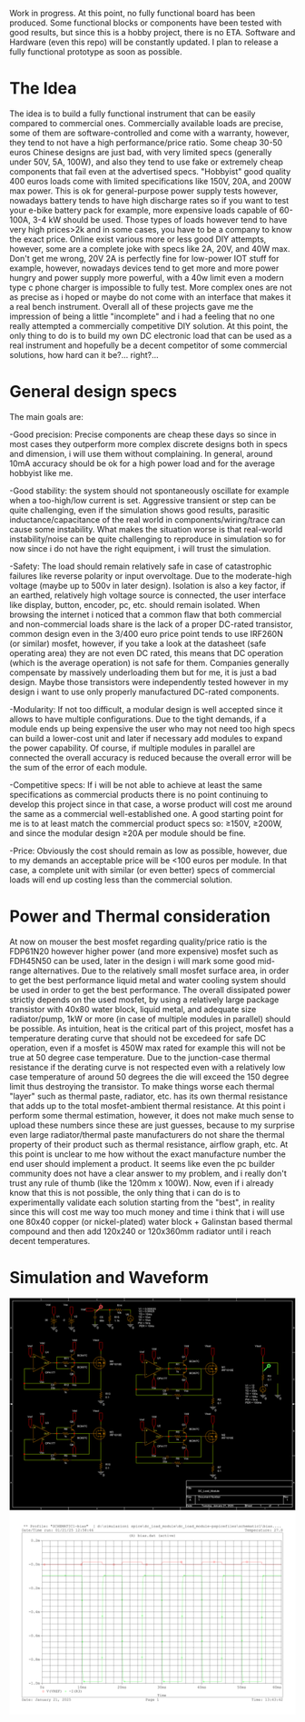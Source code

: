 Work in progress. At this point, no fully functional board has been produced. Some functional blocks or components have been tested with good results, but since this is a hobby project, there is no ETA. Software and Hardware (even this repo) will be constantly updated. I plan to release a fully functional prototype as soon as possible.

# The Idea
The idea is to build a fully functional instrument that can be easily compared to commercial ones. Commercially available loads are precise, some of them are software-controlled and come with a warranty, however, they tend to not have a high performance/price ratio. Some cheap 30-50 euros Chinese designs are just bad, with very limited specs (generally under 50V, 5A, 100W), and also they tend to use fake or extremely cheap components that fail even at the advertised specs. "Hobbyist" good quality  400 euros loads come with limited specifications like 150V, 20A, and 200W max power. This is ok for general-purpose power supply tests however, nowadays battery tends to have high discharge rates so if you want to test your e-bike battery pack for example, more expensive loads capable of 60-100A, 3-4 kW should be used. Those types of loads however tend to have very high prices>2k and in some cases, you have to be a company to know the exact price. Online exist various more or less good DIY attempts, however, some are a complete joke with specs like 2A, 20V, and 40W max. Don't get me wrong, 20V 2A is perfectly fine for low-power IOT stuff for example, however, nowadays devices tend to get more and more power hungry and power supply more powerful, with a 40w limit even a modern type c phone charger is impossible to fully test. More complex ones are not as precise as i hoped or maybe do not come with an interface that makes it a real bench instrument. Overall all of these projects gave me the impression of being a little "incomplete" and i had a feeling that no one really attempted a commercially competitive DIY solution. At this point, the only thing to do is to build my own DC electronic load that can be used as a real instrument and hopefully be a decent competitor of some commercial solutions, how hard can it be?... right?...

# General design specs
The main goals are: 

-Good precision: Precise components are cheap these days so since in most cases they outperform more complex discrete designs both in specs and dimension, i will use them without complaining. In general, around 10mA accuracy should be ok for a high power load and for the average hobbyist like me. 

-Good stability: the system should not spontaneously oscillate for example when a too-high/low current is set. Aggressive transient or step can be quite challenging, even if the simulation shows good results, parasitic inductance/capacitance of the real world in components/wiring/trace can cause some instability. What makes the situation worse is that real-world instability/noise can be quite challenging to reproduce in simulation so for now since i do not have the right equipment, i will trust the simulation.

-Safety: The load should remain relatively safe in case of catastrophic failures like reverse polarity or input overvoltage. Due to the moderate-high voltage (maybe up to 500v in later design). Isolation is also a key factor, if an earthed, relatively high voltage source is connected, the user interface like display, button, encoder, pc, etc. should remain isolated. When browsing the internet i noticed that a common flaw that both commercial and non-commercial loads share is the lack of a proper DC-rated transistor, common design even in the 3/400 euro price point tends to use IRF260N (or similar) mosfet, however, if you take a look at the datasheet (safe operating area) they are not even DC rated, this means that DC operation (which is the average operation) is not safe for them. Companies generally compensate by massively underloading them but for me, it is just a bad design. Maybe those transistors were independently tested however in my design i want to use only properly manufactured DC-rated components.

-Modularity: If not too difficult, a modular design is well accepted since it allows to have multiple configurations. Due to the tight demands, if a module ends up being expensive the user who may not need too high specs can build a lower-cost unit and later if necessary add modules to expand the power capability. Of course, if multiple modules in parallel are connected the overall accuracy is reduced because the overall error will be the sum of the error of each module.

-Competitive specs: If i will be not able to achieve at least the same specifications as commercial products there is no point continuing to develop this project since in that case, a worse product will cost me around the same as a commercial well-established one. A good starting point for me is to at least match the commercial product specs so: ≥150V, ≥200W, and since the modular design ≥20A per module should be fine.

-Price: Obviously the cost should remain as low as possible, however, due to my demands an acceptable price will be <100 euros per module. In that case, a complete unit with similar (or even better) specs of commercial loads will end up costing less than the commercial solution.


# Power and Thermal consideration
At now on mouser the best mosfet regarding quality/price ratio is the FDP61N20 however higher power (and more expensive) mosfet such as FDH45N50 can be used, later in the design i will mark some good mid-range alternatives. Due to the relatively small mosfet surface area, in order to get the best performance liquid metal and water cooling system should be used in order to get the best performance. The overall dissipated power strictly depends on the used mosfet, by using a relatively large package transistor with 40x80 water block, liquid metal, and adequate size radiator/pump, 1kW or more (in case of multiple modules in parallel) should be possible. As intuition, heat is the critical part of this project, mosfet has a temperature derating curve that should not be excedeed for safe DC operation, even if a mosfet is 450W max rated for example this will not be true at 50 degree case temperature. Due to the junction-case thermal resistance if the derating curve is not respected even with a relatively low case temperature of around 50 degrees the die will exceed the 150 degree limit thus destroying the transistor. To make things worse each thermal "layer" such as thermal paste, radiator, etc. has its own thermal resistance that adds up to the total mosfet-ambient thermal resistance. At this point i perform some thermal estimation, however, it does not make much sense to upload these numbers since these are just guesses, because to my surprise even large radiator/thermal paste manufacturers do not share the thermal property of their product such as thermal resistance, airflow graph, etc. At this point is unclear to me how without the exact manufacture number the end user should implement a product. It seems like even the pc builder community does not have a clear answer to my problem, and i really don't trust any rule of thumb (like the 120mm x 100W). Now, even if i already know that this is not possible, the only thing that i can do is to experimentally validate each solution starting from the "best", in reality since this will cost me way too much money and time i think that i will use one 80x40 copper (or nickel-plated) water block + Galinstan based thermal compound and then add 120x240 or 120x360mm radiator until i reach decent temperatures.

# Simulation and Waveform

![alt text](https://github.com/gggioe/DC-Load/blob/main/Simulations/Pictures/DC_Load_Module.png)
![alt text](https://github.com/gggioe/DC-Load/blob/main/Simulations/Pictures/DC_Load_Module_wf.png)

